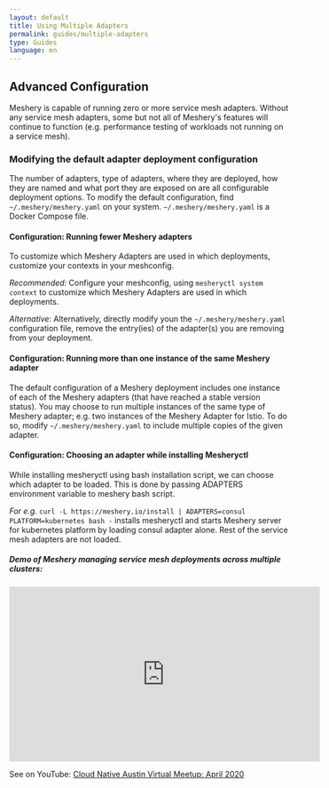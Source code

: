 ```yaml
---
layout: default
title: Using Multiple Adapters
permalink: guides/multiple-adapters
type: Guides
language: en
---
```


## Advanced Configuration

Meshery is capable of running zero or more service mesh adapters. Without any service mesh adapters, some but not all of Meshery's features will continue to function (e.g. performance testing of workloads not running on a service mesh).

### Modifying the default adapter deployment configuration

The number of adapters, type of adapters, where they are deployed, how they are named and what port they are exposed on are all configurable deployment options. To modify the default configuration, find `~/.meshery/meshery.yaml` on your system. `~/.meshery/meshery.yaml` is a Docker Compose file.

#### Configuration: Running fewer Meshery adapters

To customize which Meshery Adapters are used in which deployments, customize your contexts in your meshconfig.

*Recommended:*
Configure your meshconfig, using `mesheryctl system context` to customize which Meshery Adapters are used in which deployments.

*Alternative:*
Alternatively, directly modify youn the `~/.meshery/meshery.yaml` configuration file, remove the entry(ies) of the adapter(s) you are removing from your deployment.

#### Configuration: Running more than one instance of the same Meshery adapter

The default configuration of a Meshery deployment includes one instance of each of the Meshery adapters (that have reached a stable version status). You may choose to run multiple instances of the same type of Meshery adapter; e.g. two instances of the Meshery Adapter for Istio. To do so, modify `~/.meshery/meshery.yaml` to include multiple copies of the given adapter.

#### Configuration: Choosing an adapter while installing Mesheryctl

While installing mesheryctl using bash installation script, we can choose which adapter to be loaded.
This is done by passing ADAPTERS environment variable to meshery bash script.

*For e.g.* 
`curl -L https://meshery.io/install | ADAPTERS=consul PLATFORM=kubernetes bash -` installs mesheryctl and starts Meshery server for kubernetes platform by loading consul adapter alone. Rest of the service mesh adapters are not loaded.

<h5>Demo of Meshery managing service mesh deployments across multiple clusters:</h5>

<iframe class="container" width="560" height="315" src="https://www.youtube.com/embed/yWPu3vq4vEs?start=5041" frameborder="0" allow="accelerometer; autoplay; encrypted-media; gyroscope; picture-in-picture" allowfullscreen></iframe>

See on YouTube: [Cloud Native Austin Virtual Meetup: April 2020](https://youtu.be/yWPu3vq4vEs?t=5041&list=PL3A-A6hPO2IOpTbdH89qR-4AE0ON13Zie)